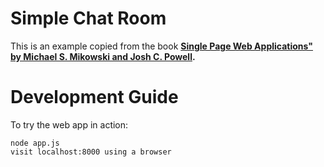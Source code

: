 Simple Chat Room
================

This is an example copied from the book **[Single Page Web Applications" by Michael S. Mikowski and Josh C. Powell](http://www.amazon.com/Single-Page-Applications-end---end/dp/1617290750/ref=sr_1_1?ie=UTF8&qid=1424977071&sr=8-1&keywords=single+page+web+applications).**


# Development Guide
To try the web app in action:

    node app.js
    visit localhost:8000 using a browser


